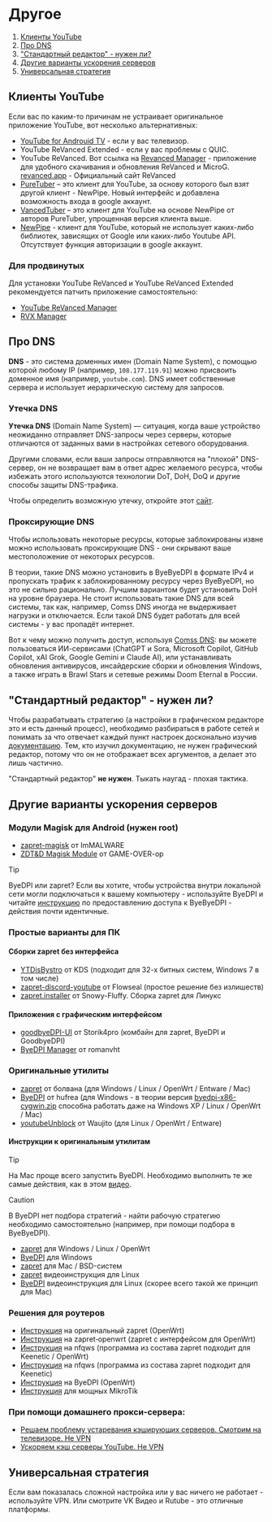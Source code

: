 # Другое

1. [Клиенты YouTube](#клиенты)
2. [Про DNS](#dns)
3. ["Стандартный редактор" - нужен ли?](#ui-editor)
4. [Другие варианты ускорения серверов](#other-options)
5. [Универсальная стратегия](#universal)

## <a id="клиенты">Клиенты YouTube</a>


Если вас по каким-то причинам не устраивает оригинальное приложение YouTube, вот несколько альтернативных:

- [YouTube for Androuid TV](https://play.google.com/store/apps/details?id=com.google.android.youtube.tv) - если у вас телевизор.
- YouTube ReVanced Extended - если у вас проблемы с QUIC.
- YouTube ReVanced. Вот ссылка на [Revanced Manager](https://revanced.net/revanced-manager) - приложение для удобного скачивания и обновления ReVanced и MicroG. [revanced.app](https://revanced.app/) - Официальный сайт ReVanced
- [PureTuber](https://play.google.com/store/apps/details?id=free.tube.premium.advanced.tuber) – это клиент для YouTube, за основу которого был взят другой клиент - NewPipe. Новый интерфейс и добавлена возможность входа в google аккаунт.
- [VancedTuber](https://vanced-official.com/) – это клиент для YouTube на основе NewPipe от авторов PureTuber, упрощенная версия клиента выше.
- [NewPipe](https://github.com/TeamNewPipe/NewPipe/releases) -  клиент для YouTube, который не использует каких-либо библиотек, зависящих от Google или каких-либо Youtube API. Отсутствует функция авторизации в google аккаунт.

### Для продвинутых

Для установки YouTube ReVanced и YouTube ReVanced Extended рекомендуется патчить приложение самостоятельно:

- [YouTube ReVanced Manager](https://github.com/ReVanced/revanced-manager)
- [RVX Manager](https://github.com/inotia00/revanced-manager)

## <a id="dns">Про DNS</a>

**DNS** - это система доменных имен (Domain Name System), с помощью которой любому IP (например, `108.177.119.91`) можно присвоить доменное имя (например, `youtube.com`). DNS имеет собственные сервера и использует иерархическую систему для запросов.

### Утечка DNS

**Утечка DNS** (Domain Name System) — ситуация, когда ваше устройство неожиданно отправляет DNS-запросы через серверы, которые отличаются от заданных вами в настройках сетевого оборудования.

Другими словами, если ваши запросы отправляются на "плохой" DNS-сервер, он не возвращает вам в ответ адрес желаемого ресурса, чтобы избежать этого используются технологии DoT, DoH, DoQ и другие способы защиты DNS-трафика.

Чтобы определить возможную утечку, откройте этот [сайт](https://browserleaks.com/dns).

### <a id="proxy-dns">Проксирующие DNS</a>

Чтобы использовать некоторые ресурсы, которые заблокированы извне можно использовать проксирующие DNS - они скрывают ваше местоположение от некоторых ресурсов.

В теории, такие DNS можно установить в ByeByeDPI в формате IPv4 и пропускать трафик к заблокированному ресурсу через ByeByeDPI, но это не сильно рационально. Лучшим вариантом будет установить DoH на уровне браузера. Не стоит использовать такие DNS для всей системы, так как, например, Comss DNS иногда не выдерживает нагрузки и отключается. Если такой DNS будет работать для всей системы - у вас пропадёт интернет.

Вот к чему можно получить доступ, используя  [Comss DNS](https://www.comss.ru/page.php?id=7315): вы можете пользоваться ИИ-сервисами (ChatGPT и Sora, Microsoft Copilot, GitHub Copilot, xAI Grok, Google Gemini и Claude AI), или устанавливать обновления антивирусов, инсайдерские сборки и обновления Windows, а также играть в Brawl Stars и сетевые режимы Doom Eternal в России.

## <a id="ui-editor">"Стандартный редактор" - нужен ли?</a>

Чтобы разрабатывать стратегию (а настройки в графическом редакторе это и есть данный процесс), необходимо разбираться в работе сетей и понимать за что отвечает каждый пункт настроек досконально изучив [документацию](https://github.com/hufrea/byedpi). Тем, кто изучил документацию, не нужен графический редактор, потому что он не отображает всех аргументов, а делает это лишь частично.

"Стандартный редактор" **не нужен**. Тыкать наугад - плохая тактика.

## <a id="other-options">Другие варианты ускорения серверов</a>

### Модули Magisk для Android (нужен root)

- [zapret-magisk](https://github.com/ImMALWARE/zapret-magisk) от ImMALWARE
- [ZDT&D Magisk Module](https://github.com/GAME-OVER-op/ZDT-D) от GAME-OVER-op

> [!TIP]
> ByeDPI или zapret? Если вы хотите, чтобы устройства внутри локальной сети могли подключаться к вашему компьютеру - используйте ByeDPI и читайте [инструкцию](features.md#раздача) по предоставлению доступа к ByeByeDPI - действия почти идентичные.

### Простые варианты для ПК

#### Сборки **zapret** без интерфейса

- [YTDisBystro](https://ntc.party/t/%D1%81%D0%B1%D0%BE%D1%80%D0%BA%D0%B0-ytdisbystro-%D0%BD%D0%B0-%D0%BE%D1%81%D0%BD%D0%BE%D0%B2%D0%B5-zapret-%D0%B4%D0%BB%D1%8F-windows-%D0%BE%D0%B1%D1%81%D1%83%D0%B6%D0%B4%D0%B5%D0%BD%D0%B8%D0%B5/13251) от KDS (подходит для 32-х битных систем, Windows 7 в том числе)
- [zapret-discord-youtube](https://github.com/Flowseal/zapret-discord-youtube) от Flowseal (простое решение без излишеств)
- [zapret.installer](https://github.com/Snowy-Fluffy/zapret.installer) от Snowy-Fluffy. Сборка zapret для Линукс

#### Приложения с графическим интерфейсом

- [goodbyeDPI-UI](https://github.com/Storik4pro/goodbyeDPI-UI) от Storik4pro (комбайн для zapret, ByeDPI и GoodbyeDPI)
- [ByeDPI Manager](https://github.com/romanvht/bdmanager/releases) от romanvht

### Оригинальные утилиты

- [zapret](https://github.com/bol-van/zapret) от болвана (для Windows / Linux / OpenWrt / Entware / Mac)
- [ByeDPI](https://github.com/hufrea/byedpi) от hufrea (для Windows - в теории версия [byedpi-x86-cygwin.zip](https://github.com/hufrea/byedpi/issues/219#issuecomment-2559707231) способна работать даже на Windows XP  / Linux / OpenWrt / Mac)
- [youtubeUnblock](https://github.com/Waujito/youtubeUnblock) от Waujito (для Linux / OpenWrt / Entware)

#### Инструкции к оригинальным утилитам

> [!TIP]
> На Mac проще всего запустить ByeDPI. Необходимо выполнить те же самые действия, как в этом [видео](https://youtu.be/zlWMp8IlGCU?si=xZ-xAlts09Atugvq).

> [!CAUTION]
> В ByeDPI нет подбора стратегий - найти рабочую стратегию необходимо самостоятельно (например, при помощи подбора в ByeByeDPI).

- [zapret](https://github.com/bol-van/zapret?tab=readme-ov-file#%D0%B1%D1%8B%D1%81%D1%82%D1%80%D1%8B%D0%B9-%D1%81%D1%82%D0%B0%D1%80%D1%82) для Windows / Linux / OpenWrt
- [ByeDPI](byedpi-guide-windows.md) для Windows
- [zapret](https://github.com/bol-van/zapret/blob/master/docs/bsd.md) для Mac / BSD-систем
- [zapret](https://www.youtube.com/watch?v=FdDC9R7gL-Y&t=53s) видеоинструкция для Linux
- [ByeDPI](https://youtu.be/zlWMp8IlGCU?si=xZ-xAlts09Atugvq) видеоинструкция для Linux (скорее всего такой же принцип для Mac)

### Решения для роутеров

- [Инструкция](https://github.com/bol-van/zapret/blob/master/docs/quick_start.md) на оригинальный zapret (OpenWrt)
- [Инструкция](https://github.com/remittor/zapret-openwrt) на zapret‐openwrt (zapret с интерфейсом для OpenWrt)
- [Инструкция](https://github.com/Anonym-tsk/nfqws-keenetic) на nfqws (программа из состава zapret подходит для Keenetic / OpenWrt)
- [Инструкция](https://habr.com/ru/articles/834826/) на nfqws (программа из состава zapret подходит для Keenetic)
- [Инструкция](https://habr.com/ru/articles/856312/) на ByeDPI (OpenWrt)
- [Инструкция](https://habr.com/ru/articles/838452/) для мощных MikroTik

### При помощи домашнего прокси-сервера:

- [Решаем проблему устаревания кэширующих серверов. Смотрим на телевизоре. Не VPN](https://habr.com/ru/articles/870254/)
- [Ускоряем кэш серверы YouTube. Не VPN](https://habr.com/ru/articles/871460/)

## <a id="universal">Универсальная стратегия</a>

Если вам показалась сложной настройка или у вас ничего не работает - используйте VPN. Или смотрите VK Видео и Rutube - это отличные платформы.
